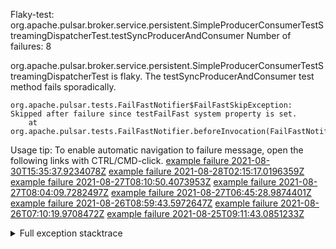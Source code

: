         
Flaky-test: org.apache.pulsar.broker.service.persistent.SimpleProducerConsumerTestStreamingDispatcherTest.testSyncProducerAndConsumer
Number of failures: 8

org.apache.pulsar.broker.service.persistent.SimpleProducerConsumerTestStreamingDispatcherTest is flaky. The testSyncProducerAndConsumer test method fails sporadically.

```
org.apache.pulsar.tests.FailFastNotifier$FailFastSkipException: Skipped after failure since testFailFast system property is set.
	at org.apache.pulsar.tests.FailFastNotifier.beforeInvocation(FailFastNotifier.java:88)

```

Usage tip: To enable automatic navigation to failure message, open the following links with CTRL/CMD-click.
[example failure 2021-08-30T15:35:37.9234078Z](https://github.com/apache/pulsar/runs/3463119398?check_suite_focus=true#step:9:2651)
[example failure 2021-08-28T02:15:17.0196359Z](https://github.com/apache/pulsar/runs/3448473880?check_suite_focus=true#step:9:1648)
[example failure 2021-08-27T08:10:50.4073953Z](https://github.com/apache/pulsar/runs/3440980370?check_suite_focus=true#step:9:1719)
[example failure 2021-08-27T08:04:09.7282497Z](https://github.com/apache/pulsar/runs/3440855241?check_suite_focus=true#step:9:1644)
[example failure 2021-08-27T06:45:28.9874401Z](https://github.com/apache/pulsar/runs/3440411158?check_suite_focus=true#step:9:1645)
[example failure 2021-08-26T08:59:43.5972647Z](https://github.com/apache/pulsar/runs/3430539961?check_suite_focus=true#step:9:2354)
[example failure 2021-08-26T07:10:19.9708472Z](https://github.com/apache/pulsar/runs/3429892136?check_suite_focus=true#step:9:1706)
[example failure 2021-08-25T09:11:43.0851233Z](https://github.com/apache/pulsar/runs/3420085427?check_suite_focus=true#step:10:1646)


<details>
<summary>Full exception stacktrace</summary>
<code><pre>
org.apache.pulsar.tests.FailFastNotifier$FailFastSkipException: Skipped after failure since testFailFast system property is set.
	at org.apache.pulsar.tests.FailFastNotifier.beforeInvocation(FailFastNotifier.java:88)

</pre></code>
</details>

